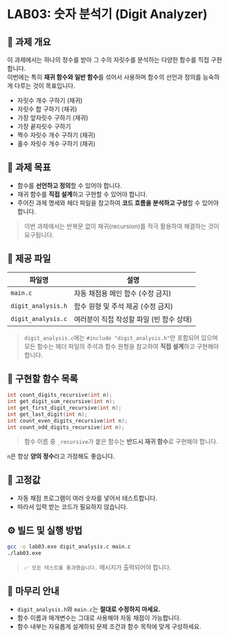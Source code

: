 # LAB03: 숫자 분석기 (Digit Analyzer)

## 🧾 과제 개요

이 과제에서는 하나의 정수를 받아 그 수의 자릿수를 분석하는 다양한 함수를 직접 구현합니다.  
이번에는 특히 **재귀 함수와 일반 함수**를 섞어서 사용하며 함수의 선언과 정의를 능숙하게 다루는 것이 목표입니다.

- 자릿수 개수 구하기 (재귀)
- 자릿수 합 구하기 (재귀)
- 가장 앞자릿수 구하기 (재귀)
- 가장 끝자릿수 구하기
- 짝수 자릿수 개수 구하기 (재귀)
- 홀수 자릿수 개수 구하기 (재귀)

## 🎯 과제 목표

- 함수를 **선언하고 정의**할 수 있어야 합니다.
- 재귀 함수를 **직접 설계**하고 구현할 수 있어야 합니다.
- 주어진 과제 명세와 헤더 파일을 참고하여 **코드 흐름을 분석하고 구성**할 수 있어야 합니다.

> 이번 과제에서는 반복문 없이 재귀(recursion)를 적극 활용하여 해결하는 것이 요구됩니다.

## 📁 제공 파일

| 파일명               | 설명                                       |
|----------------------|--------------------------------------------|
| `main.c`             | 자동 채점용 메인 함수 (수정 금지)         |
| `digit_analysis.h`   | 함수 원형 및 주석 제공 (수정 금지)        |
| `digit_analysis.c`   | 여러분이 직접 작성할 파일 (빈 함수 상태)  |

> `digit_analysis.c`에는 `#include "digit_analysis.h"`만 포함되어 있으며 모든 함수는 헤더 파일의 주석과 함수 원형을 참고하여 **직접 설계**하고 구현해야 합니다.

## 🧩 구현할 함수 목록

```c
int count_digits_recursive(int n);
int get_digit_sum_recursive(int n);
int get_first_digit_recursive(int n);
int get_last_digit(int n);
int count_even_digits_recursive(int n);
int count_odd_digits_recursive(int n);
```

> 함수 이름 중 `_recursive`가 붙은 함수는 **반드시 재귀 함수**로 구현해야 합니다.

`n`은 항상 **양의 정수**라고 가정해도 좋습니다.

## 🔢 고정값

- 자동 채점 프로그램이 여러 숫자를 넣어서 테스트합니다.
- 따라서 입력 받는 코드가 필요하지 않습니다.

## ⚙️ 빌드 및 실행 방법

```bash
gcc -o lab03.exe digit_analysis.c main.c
./lab03.exe
```

> `✅ 모든 테스트를 통과했습니다.` 메시지가 출력되어야 합니다.

## 🧭 마무리 안내

- `digit_analysis.h`와 `main.c`는 **절대로 수정하지 마세요.**
- 함수 이름과 매개변수는 그대로 사용해야 자동 채점이 가능합니다.
- 함수 내부는 자유롭게 설계하되 문제 조건과 함수 목적에 맞게 구성하세요.
